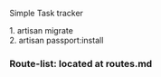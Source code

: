 <p>Simple Task tracker</p>
1. artisan migrate  <br>
2. artisan passport:install <br>
<h3>Route-list: located at routes.md </h3>

